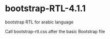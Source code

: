 # bootstrap-RTL-4.1.1


bootstrap RTL for arabic language

Call bootstrap-rtl.css after the basic Bootstrap file